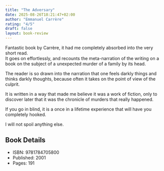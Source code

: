```yaml
---
title: "The Adversary"
date: 2025-08-26T18:21:47+02:00
author: "Emmanuel Carrère"
rating: "4/5"
draft: false
layout: book-review
---
```


Fantastic book by Carrère, it had me completely absorbed into the very short
read.<br> It goes on effortlessly, and recounts the meta-narration of the
writing on a book on the subject of a unexpected murder of a family by its head.

The reader is so drawn into the narration that one feels darkly things and
thinks darkly thoughts, because often it takes on the point of view of the
culprit.

It is written in a way that made me believe it was a work of fiction, only to
discover later that it was the chronicle of murders that really happened.

If you go in blind, it is a once in a lifetime experience that will have you
completely hooked.

I will not spoil anything else.

## Book Details

- ISBN: 9781784705800
- Published: 2001
- Pages: 191
